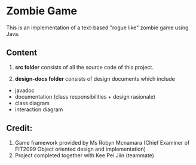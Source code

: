 # Zombie Game
This is an implementation of a text-based "rogue like" zombie game using Java. 

## Content
1. <b>src folder</b> consists of all the source code of this project.

2. <b>design-docs folder</b> consists of design documents which include 
  <ul>
  <li>javadoc</li>
  <li>documentation (class responsibilities + design rasionale)</li>
  <li>class diagram </li>
  <li>interaction diagram</li>
  </ul>
  
## Credit:
1. Game framework provided by Ms Robyn Mcnamara (Chief Examiner of FIT2099 Object oriented design and implementation) 
2. Project completed together with Kee Pei Jiin (teammate)

